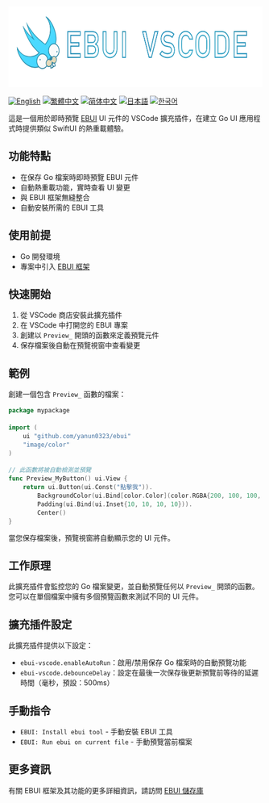 <a href="."><img height="160" src="./document/ebui-vscode.png"></a>

[![English](https://img.shields.io/badge/English-Click-yellow)](README.md)
[![繁體中文](https://img.shields.io/badge/繁體中文-點擊查看-orange)](README-tw.md)
[![简体中文](https://img.shields.io/badge/简体中文-点击查看-orange)](README-cn.md)
[![日本語](https://img.shields.io/badge/日本語-クリック-青)](README-ja.md)
[![한국어](https://img.shields.io/badge/한국어-클릭-yellow)](README-ko.md)

這是一個用於即時預覽 [EBUI](https://github.com/yanun0323/ebui) UI 元件的 VSCode 擴充插件，在建立 Go UI 應用程式時提供類似 SwiftUI 的熱重載體驗。

## 功能特點

- 在保存 Go 檔案時即時預覽 EBUI 元件
- 自動熱重載功能，實時查看 UI 變更
- 與 EBUI 框架無縫整合
- 自動安裝所需的 EBUI 工具

## 使用前提

- Go 開發環境
- 專案中引入 [EBUI 框架](https://github.com/yanun0323/ebui)

## 快速開始

1. 從 VSCode 商店安裝此擴充插件
2. 在 VSCode 中打開您的 EBUI 專案
3. 創建以 `Preview_` 開頭的函數來定義預覽元件
4. 保存檔案後自動在預覽視窗中查看變更

## 範例

創建一個包含 `Preview_` 函數的檔案：

```go
package mypackage

import (
	ui "github.com/yanun0323/ebui"
	"image/color"
)

// 此函數將被自動檢測並預覽
func Preview_MyButton() ui.View {
	return ui.Button(ui.Const("點擊我")).
		BackgroundColor(ui.Bind[color.Color](color.RGBA{200, 100, 100, 255})).
		Padding(ui.Bind(ui.Inset{10, 10, 10, 10})).
		Center()
}
```

當您保存檔案後，預覽視窗將自動顯示您的 UI 元件。

## 工作原理

此擴充插件會監控您的 Go 檔案變更，並自動預覽任何以 `Preview_` 開頭的函數。您可以在單個檔案中擁有多個預覽函數來測試不同的 UI 元件。

## 擴充插件設定

此擴充插件提供以下設定：

- `ebui-vscode.enableAutoRun`：啟用/禁用保存 Go 檔案時的自動預覽功能
- `ebui-vscode.debounceDelay`：設定在最後一次保存後更新預覽前等待的延遲時間（毫秒，預設：500ms）

## 手動指令

- `EBUI: Install ebui tool` - 手動安裝 EBUI 工具
- `EBUI: Run ebui on current file` - 手動預覽當前檔案

## 更多資訊

有關 EBUI 框架及其功能的更多詳細資訊，請訪問 [EBUI 儲存庫](https://github.com/yanun0323/ebui)
